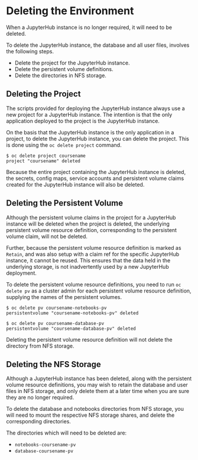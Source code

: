 # Deleting the Environment

When a JupyterHub instance is no longer required, it will need to be deleted.

To delete the JupyterHub instance, the database and all user files, involves the following steps.

* Delete the project for the JupyterHub instance.
* Delete the persistent volume definitions.
* Delete the directories in NFS storage.

## Deleting the Project

The scripts provided for deploying the JupyterHub instance always use a new project for a JupyterHub instance. The intention is that the only application deployed to the project is the JupyterHub instance.

On the basis that the JupyterHub instance is the only application in a project, to delete the JupyterHub instance, you can delete the project. This is done using the ``oc delete project`` command.

```
$ oc delete project coursename
project "coursename" deleted
```

Because the entire project containing the JupyterHub instance is deleted, the secrets, config maps, service accounts and persistent volume claims created for the JupyterHub instance will also be deleted.

## Deleting the Persistent Volume

Although the persistent volume claims in the project for a JupyterHub instance will be deleted when the project is deleted, the underlying persistent volume resource definition, corresponding to the persistent volume claim, will not be deleted.

Further, because the persistent volume resource definition is marked as ``Retain``, and was also setup with a claim ref for the specific JupyterHub instance, it cannot be reused. This ensures that the data held in the underlying storage, is not inadvertently used by a new JupyterHub deployment.

To delete the persistent volume resource definitions, you need to run ``oc delete pv`` as a cluster admin for each persistent volume resource definition, supplying the names of the persistent volumes.

```
$ oc delete pv coursename-notebooks-pv
persistentvolume "coursename-notebooks-pv" deleted

$ oc delete pv coursename-database-pv
persistentvolume "coursename-database-pv" deleted
```

Deleting the persistent volume resource definition will not delete the directory from NFS storage.

## Deleting the NFS Storage

Although a JupyterHub instance has been deleted, along with the persistent volume resource definitions, you may wish to retain the database and user files in NFS storage, and only delete them at a later time when you are sure they are no longer required.

To delete the database and notebooks directories from NFS storage, you will need to mount the respective NFS storage shares, and delete the corresponding directories.

The directories which will need to be deleted are:

* ``notebooks-coursename-pv``
* ``database-coursename-pv``
